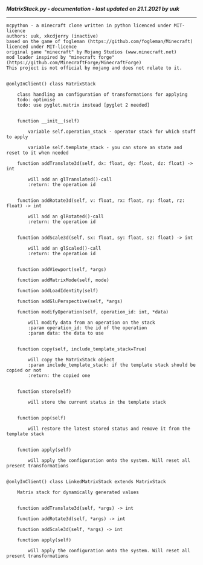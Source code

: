 ***MatrixStack.py - documentation - last updated on 21.1.2021 by uuk***
___

    mcpython - a minecraft clone written in python licenced under MIT-licence
    authors: uuk, xkcdjerry (inactive)
    based on the game of fogleman (https://github.com/fogleman/Minecraft) licenced under MIT-licence
    original game "minecraft" by Mojang Studios (www.minecraft.net)
    mod loader inspired by "minecraft forge" (https://github.com/MinecraftForge/MinecraftForge)
    This project is not official by mojang and does not relate to it.


    @onlyInClient() class MatrixStack
        
        class handling an configuration of transformations for applying
        todo: optimise
        todo: use pyglet.matrix instead [pyglet 2 needed]


        function __init__(self)

            variable self.operation_stack - operator stack for which stuff to apply

            variable self.template_stack - you can store an state and reset to it when needed

        function addTranslate3d(self, dx: float, dy: float, dz: float) -> int
            
            will add an glTranslated()-call
            :return: the operation id


        function addRotate3d(self, v: float, rx: float, ry: float, rz: float) -> int
            
            will add an glRotated()-call
            :return: the operation id


        function addScale3d(self, sx: float, sy: float, sz: float) -> int
            
            will add an glScaled()-call
            :return: the operation id


        function addViewport(self, *args)

        function addMatrixMode(self, mode)

        function addLoadIdentity(self)

        function addGluPerspective(self, *args)

        function modifyOperation(self, operation_id: int, *data)
            
            will modify data from an operation on the stack
            :param operation_id: the id of the operation
            :param data: the data to use


        function copy(self, include_template_stack=True)
            
            will copy the MatrixStack object
            :param include_template_stack: if the template stack should be copied or not
            :return: the copied one


        function store(self)
            
            will store the current status in the template stack


        function pop(self)
            
            will restore the latest stored status and remove it from the template stack


        function apply(self)
            
            will apply the configuration onto the system. Will reset all present transformations


    @onlyInClient() class LinkedMatrixStack extends MatrixStack
        
        Matrix stack for dynamically generated values


        function addTranslate3d(self, *args) -> int

        function addRotate3d(self, *args) -> int

        function addScale3d(self, *args) -> int

        function apply(self)
            
            will apply the configuration onto the system. Will reset all present transformations
